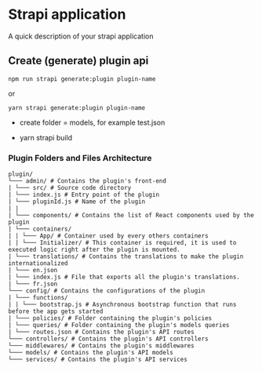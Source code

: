 # Strapi application

A quick description of your strapi application

## Create (generate) plugin api

`npm run strapi generate:plugin plugin-name`

or

`yarn strapi generate:plugin plugin-name`

- create folder = models, for example test.json

- yarn strapi build

### Plugin Folders and Files Architecture

```
plugin/
└─── admin/ # Contains the plugin's front-end
| └─── src/ # Source code directory
| └─── index.js # Entry point of the plugin
| └─── pluginId.js # Name of the plugin
| |
| └─── components/ # Contains the list of React components used by the plugin
| └─── containers/
| | └─── App/ # Container used by every others containers
| | └─── Initializer/ # This container is required, it is used to executed logic right after the plugin is mounted.
| └─── translations/ # Contains the translations to make the plugin internationalized
| └─── en.json
| └─── index.js # File that exports all the plugin's translations.
| └─── fr.json
└─── config/ # Contains the configurations of the plugin
| └─── functions/
| | └─── bootstrap.js # Asynchronous bootstrap function that runs before the app gets started
| └─── policies/ # Folder containing the plugin's policies
| └─── queries/ # Folder containing the plugin's models queries
| └─── routes.json # Contains the plugin's API routes
└─── controllers/ # Contains the plugin's API controllers
└─── middlewares/ # Contains the plugin's middlewares
└─── models/ # Contains the plugin's API models
└─── services/ # Contains the plugin's API services
```
